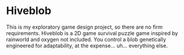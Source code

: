 # Hiveblob

This is my exploratory game design project, so there are no firm requirements. Hiveblob is a 2D game survival puzzle game inspired by rainworld and oxygen not included. You control a blob genetically engineered for adaptability, at the expense... uh... everything else.